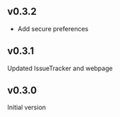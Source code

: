 ## v0.3.2

- Add secure preferences

## v0.3.1

Updated IssueTracker and webpage

## v0.3.0

Initial version
